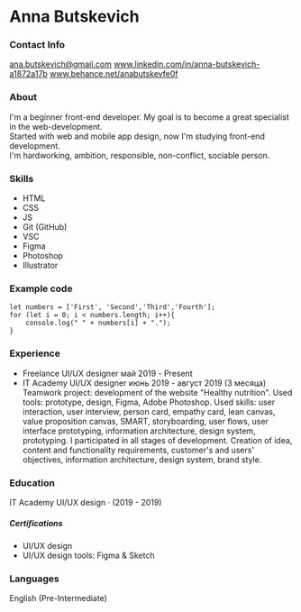# Anna Butskevich  

 

### Contact Info
ana.butskevich@gmail.com
www.linkedin.com/in/anna-butskevich-a1872a17b
www.behance.net/anabutskevfe0f

### About
I'm a beginner front-end developer.
My goal is to become a great specialist  in the web-development.  
Started with web and mobile app design, now I'm studying front-end development.  
I'm hardworking, ambition, responsible, non-conflict, sociable person.

### Skills
- HTML
- CSS
- JS
- Git (GitHub)
- VSC
- Figma
- Photoshop
- Illustrator

### Example code
```
let numbers = ['First', 'Second','Third','Fourth'];
for (let i = 0; i < numbers.length; i++){
    console.log(" " + numbers[i] + ".");
}
```

### Experience
- Freelance
UI/UX designer
май 2019 - Present  
- IT Academy
UI/UX designer
июнь 2019 - август 2019 (3 месяца)
Teamwork project: development of the website "Healthy nutrition".
Used tools: prototype, design, Figma, Adobe Photoshop.
Used skills: user interaction, user interview, person card, empathy card, lean
canvas, value proposition canvas, SMART, storyboarding, user flows, user
interface prototyping, information architecture, design system, prototyping.
I participated in all stages of development. Creation of idea, content and
functionality requirements, customer's and users' objectives, information
architecture, design system, brand style.

### Education
IT Academy
UI/UX design · (2019 - 2019)
##### Certifications
- UI/UX design
- UI/UX design tools: Figma & Sketch

### Languages
English (Pre-Intermediate)
